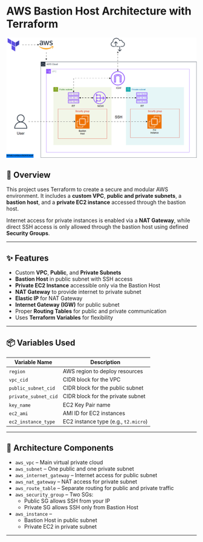 #  AWS Bastion Host Architecture with Terraform

![Architecture Diagram](./aws.gif)

## 📘 Overview

This project uses Terraform to create a secure and modular AWS environment. It includes a **custom VPC**, **public and private subnets**, a **bastion host**, and a **private EC2 instance** accessed through the bastion host.

Internet access for private instances is enabled via a **NAT Gateway**, while direct SSH access is only allowed through the bastion host using defined **Security Groups**.

---

## ✨ Features

- Custom **VPC**, **Public**, and **Private Subnets**
- **Bastion Host** in public subnet with SSH access
- **Private EC2 Instance** accessible only via the Bastion Host
- **NAT Gateway** to provide internet to private subnet
- **Elastic IP** for NAT Gateway
- **Internet Gateway (IGW)** for public subnet
- Proper **Routing Tables** for public and private communication
- Uses **Terraform Variables** for flexibility

---

## 📦 Variables Used

| Variable Name           | Description                                 |
|-------------------------|---------------------------------------------|
| `region`                | AWS region to deploy resources              |
| `vpc_cid`               | CIDR block for the VPC                      |
| `public_subnet_cid`     | CIDR block for the public subnet            |
| `private_subnet_cid`    | CIDR block for the private subnet           |
| `key_name`              | EC2 Key Pair name                           |
| `ec2_ami`               | AMI ID for EC2 instances                    |
| `ec2_instance_type`     | EC2 instance type (e.g., `t2.micro`)        |

---

## 🧱 Architecture Components

- `aws_vpc` – Main virtual private cloud
- `aws_subnet` – One public and one private subnet
- `aws_internet_gateway` – Internet access for public subnet
- `aws_nat_gateway` – NAT access for private subnet
- `aws_route_table` – Separate routing for public and private traffic
- `aws_security_group` – Two SGs:
  - Public SG allows SSH from your IP
  - Private SG allows SSH only from Bastion Host
- `aws_instance` – 
  - Bastion Host in public subnet
  - Private EC2 in private subnet

---
